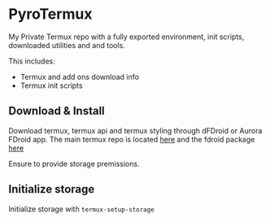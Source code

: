 # PyroTermux

My Private Termux repo with a fully exported environment, 
init scripts, downloaded utilities and and tools.

This includes:
- Termux and add ons download info
- Termux init scripts

## Download & Install

Download termux, termux api and termux styling through
dFDroid or Aurora FDroid app. The main termux repo is located
[here](https://github.com/termux/termux-app) and the 
fdroid package [here](f-droid.org/en/packages/com.termux/)

Ensure to provide storage premissions.

## Initialize storage

Initialize storage with `termux-setup-storage`
